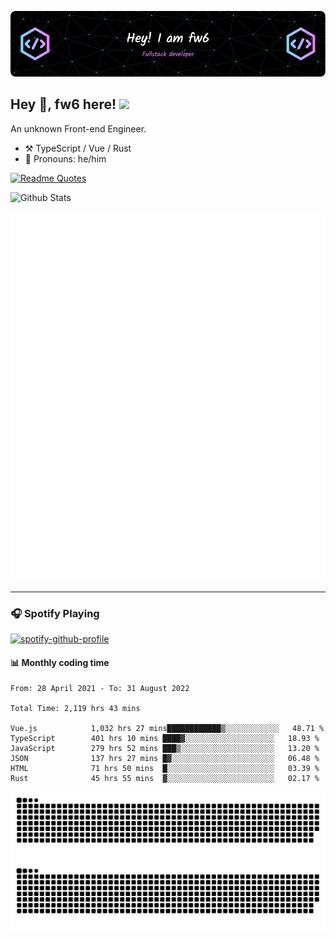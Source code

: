 ![Header](github-header-image.png)

## Hey 👋, fw6 here! <img src="https://github.githubassets.com/images/mona-whisper.gif" height="24" />


An unknown Front-end Engineer.

-   :hammer_and_pick: TypeScript / Vue / Rust
-   :man: Pronouns: he/him


[![Readme Quotes](https://quotes-github-readme.vercel.app/api?type=horizontal&theme=algolia)](https://github.com/piyushsuthar/github-readme-quotes)



![Github Stats](https://github-readme-stats.vercel.app/api?username=fw6&bg_color=30,e96443,904e95&title_color=fff&text_color=fff)

![](https://raw.githubusercontent.com/fw6/github-stats-transparent/output/generated/overview.svg)
![](https://raw.githubusercontent.com/fw6/github-stats-transparent/output/generated/languages.svg)


---

### 🎧 Spotify Playing

<!-- ![spotify-github-profile](/img/default.svg) -->

[![spotify-github-profile](https://spotify-github-profile.vercel.app/api/view?uid=r6wn4hdvypv0lkzyrj0e0pjct&cover_image=true&theme=default&bar_color=53b14f&bar_color_cover=true)](https://github.com/kittinan/spotify-github-profile)
#### :bar_chart: Monthly coding time

<!--START_SECTION:waka-->

```text
From: 28 April 2021 - To: 31 August 2022

Total Time: 2,119 hrs 43 mins

Vue.js            1,032 hrs 27 mins████████████▒░░░░░░░░░░░░   48.71 %
TypeScript        401 hrs 10 mins ████▓░░░░░░░░░░░░░░░░░░░░   18.93 %
JavaScript        279 hrs 52 mins ███▒░░░░░░░░░░░░░░░░░░░░░   13.20 %
JSON              137 hrs 27 mins █▓░░░░░░░░░░░░░░░░░░░░░░░   06.48 %
HTML              71 hrs 50 mins  █░░░░░░░░░░░░░░░░░░░░░░░░   03.39 %
Rust              45 hrs 55 mins  ▓░░░░░░░░░░░░░░░░░░░░░░░░   02.17 %
```

<!--END_SECTION:waka-->




![github contribution grid snake animation](https://raw.githubusercontent.com/platane/platane/output/github-contribution-grid-snake-dark.svg#gh-dark-mode-only)![github contribution grid snake animation](https://raw.githubusercontent.com/platane/platane/output/github-contribution-grid-snake.svg#gh-light-mode-only)
